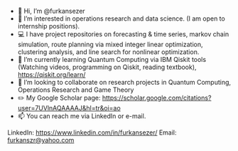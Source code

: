 - 👋 Hi, I’m @furkansezer
- 👀 I’m interested in operations research and data science. (I am open to internship positions).
- :computer: I have project repositories on forecasting & time series, markov chain simulation, route planning via mixed integer linear optimization, clustering analysis, and line search for nonlinear optimization. 
- 🌱 I’m currently learning Quantum Computing via IBM Qiskit tools (Watching videos, programming on Qiskit, reading textbook), https://qiskit.org/learn/  
- 💞️ I’m looking to collaborate on research projects in Quantum Computing, Operations Research and Game Theory
- :pencil2: My Google Scholar page: https://scholar.google.com/citations?user=7UVlnAQAAAAJ&hl=tr&oi=ao 
- 📫 You can reach me via LinkedIn or e-mail.

LinkedIn: https://www.linkedin.com/in/furkansezer/
Email: furkanszr@yahoo.com


<!---
furkansezer/furkansezer is a ✨ special ✨ repository because its `README.md` (this file) appears on your GitHub profile.
You can click the Preview link to take a look at your changes.
--->
